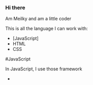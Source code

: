 ### Hi there

Am Meilky and am a little coder

This is all the language I can work with:
 - [JavaScript]
 - HTML
 - CSS
 
#JavaScript

In JavaScript, I use those framework

 - 

